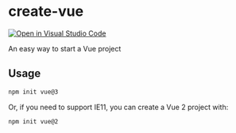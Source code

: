 # create-vue

[![Open in Visual Studio Code](https://open.vscode.dev/badges/open-in-vscode.svg)](https://open.vscode.dev/vuejs/create-vue)

An easy way to start a Vue project

## Usage

```sh
npm init vue@3
```

Or, if you need to support IE11, you can create a Vue 2 project with:

```sh
npm init vue@2
```
